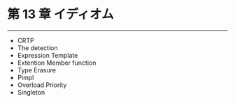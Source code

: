 # 第 13 章 イディオム

----------

* CRTP
* The detection
* Expression Template
* Extention Member function
* Type Erasure
* Pimpl
* Overload Priority
* Singleton
